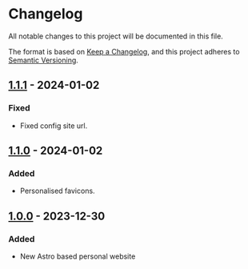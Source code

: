 # Changelog

All notable changes to this project will be documented in this file.

The format is based on [Keep a Changelog](https://keepachangelog.com/en/1.0.0/),
and this project adheres to [Semantic Versioning](https://semver.org/spec/v2.0.0.html).

## [1.1.1] - 2024-01-02

### Fixed

- Fixed config site url.

## [1.1.0] - 2024-01-02

### Added

- Personalised favicons.

## [1.0.0] - 2023-12-30

### Added

- New Astro based personal website

[1.1.1]: https://github.com/WilliamsCJ/cjwilliams.io/releases/tag/v1.1.1
[1.1.0]: https://github.com/WilliamsCJ/cjwilliams.io/releases/tag/v1.1.0
[1.0.0]: https://github.com/WilliamsCJ/cjwilliams.io/releases/tag/v1.0.0